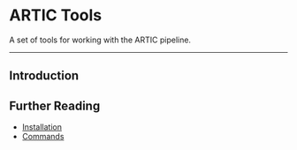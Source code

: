 # ARTIC Tools

A set of tools for working with the ARTIC pipeline.

***

## Introduction


## Further Reading

* [Installation](./installation.md)
* [Commands](./commands.md)